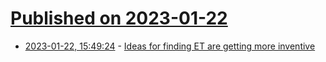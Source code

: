 # [Published on 2023-01-22](index.md)

* [2023-01-22, 15:49:24](https://news.ycombinator.com/item?id=34478505) - [Ideas for finding ET are getting more inventive](https://www.economist.com/science-and-technology/2023/01/18/ideas-for-finding-et-are-getting-more-inventive)
